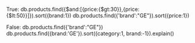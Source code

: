 True:
db.products.find({$and:[{price:{$gt:30}},{price:{$lt:50}}]}).sort({brand:1})
db.products.find({'brand':"GE"}).sort({price:1})

False:
db.products.find({'brand':"GE"})
db.products.find({brand:'GE'}).sort({category:1, brand:-1}).explain()